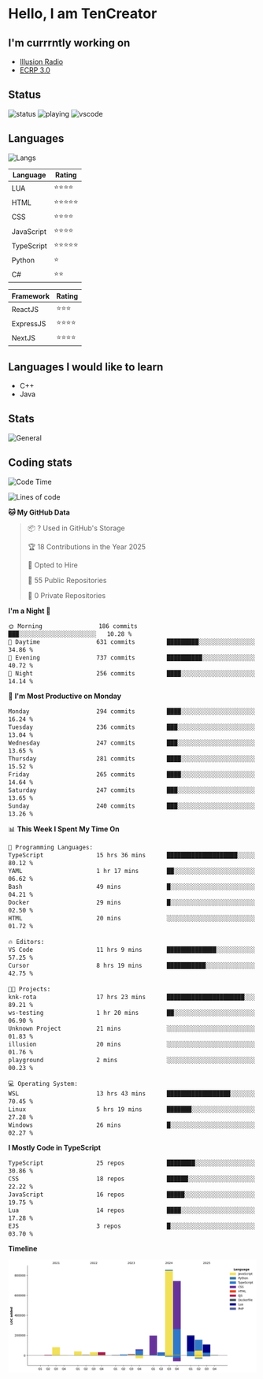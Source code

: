 # Hello, I am TenCreator

## I'm currrntly working on
- [Illusion Radio](https://illusionradio.co.uk/)
- [ECRP 3.0](http://github.com/Emerald-Coast-Roleplay/)

## Status
![status](https://api.statusbadges.me/badge/status/518334475038359555?simple=true&style=for-the-badge)
![playing](https://api.statusbadges.me/badge/playing/518334475038359555?style=for-the-badge)
![vscode](https://api.statusbadges.me/badge/vscode/518334475038359555?style=for-the-badge)

## Languages
![Langs](https://github-readme-stats.vercel.app/api/top-langs/?username=tencreator&layout=compact&theme=radical)


|Language|Rating|
|--------|------|
|LUA|⭐️⭐️⭐️⭐️|
|HTML|⭐️⭐️⭐️⭐️⭐️|
|CSS|⭐️⭐️⭐️⭐️|
|JavaScript|⭐️⭐️⭐️⭐️|
|TypeScript|⭐️⭐️⭐️⭐️⭐️|
|Python|⭐️|
|C#|⭐️⭐️ |

|Framework|Rating|
|--------|------|
|ReactJS|⭐️⭐️⭐|
|ExpressJS|⭐️⭐️⭐️⭐️|
|NextJS|⭐️⭐️⭐⭐️|

## Languages I would like to learn
- C++
- Java

## Stats
![General](https://github-readme-stats.vercel.app/api?username=tencreator&show_icons=true&theme=radical)

## Coding stats

<!--START_SECTION:waka-->
![Code Time](http://img.shields.io/badge/Code%20Time-386%20hrs%2021%20mins-blue)

![Lines of code](https://img.shields.io/badge/From%20Hello%20World%20I%27ve%20Written-1.9%20million%20lines%20of%20code-blue)

**🐱 My GitHub Data** 

> 📦 ? Used in GitHub's Storage 
 > 
> 🏆 18 Contributions in the Year 2025
 > 
> 💼 Opted to Hire
 > 
> 📜 55 Public Repositories 
 > 
> 🔑 0 Private Repositories 
 > 
**I'm a Night 🦉** 

```text
🌞 Morning                186 commits         ███░░░░░░░░░░░░░░░░░░░░░░   10.28 % 
🌆 Daytime                631 commits         █████████░░░░░░░░░░░░░░░░   34.86 % 
🌃 Evening                737 commits         ██████████░░░░░░░░░░░░░░░   40.72 % 
🌙 Night                  256 commits         ████░░░░░░░░░░░░░░░░░░░░░   14.14 % 
```
📅 **I'm Most Productive on Monday** 

```text
Monday                   294 commits         ████░░░░░░░░░░░░░░░░░░░░░   16.24 % 
Tuesday                  236 commits         ███░░░░░░░░░░░░░░░░░░░░░░   13.04 % 
Wednesday                247 commits         ███░░░░░░░░░░░░░░░░░░░░░░   13.65 % 
Thursday                 281 commits         ████░░░░░░░░░░░░░░░░░░░░░   15.52 % 
Friday                   265 commits         ████░░░░░░░░░░░░░░░░░░░░░   14.64 % 
Saturday                 247 commits         ███░░░░░░░░░░░░░░░░░░░░░░   13.65 % 
Sunday                   240 commits         ███░░░░░░░░░░░░░░░░░░░░░░   13.26 % 
```


📊 **This Week I Spent My Time On** 

```text
💬 Programming Languages: 
TypeScript               15 hrs 36 mins      ████████████████████░░░░░   80.12 % 
YAML                     1 hr 17 mins        ██░░░░░░░░░░░░░░░░░░░░░░░   06.62 % 
Bash                     49 mins             █░░░░░░░░░░░░░░░░░░░░░░░░   04.21 % 
Docker                   29 mins             █░░░░░░░░░░░░░░░░░░░░░░░░   02.50 % 
HTML                     20 mins             ░░░░░░░░░░░░░░░░░░░░░░░░░   01.72 % 

🔥 Editors: 
VS Code                  11 hrs 9 mins       ██████████████░░░░░░░░░░░   57.25 % 
Cursor                   8 hrs 19 mins       ███████████░░░░░░░░░░░░░░   42.75 % 

🐱‍💻 Projects: 
knk-rota                 17 hrs 23 mins      ██████████████████████░░░   89.21 % 
ws-testing               1 hr 20 mins        ██░░░░░░░░░░░░░░░░░░░░░░░   06.90 % 
Unknown Project          21 mins             ░░░░░░░░░░░░░░░░░░░░░░░░░   01.83 % 
illusion                 20 mins             ░░░░░░░░░░░░░░░░░░░░░░░░░   01.76 % 
playground               2 mins              ░░░░░░░░░░░░░░░░░░░░░░░░░   00.23 % 

💻 Operating System: 
WSL                      13 hrs 43 mins      ██████████████████░░░░░░░   70.45 % 
Linux                    5 hrs 19 mins       ███████░░░░░░░░░░░░░░░░░░   27.28 % 
Windows                  26 mins             █░░░░░░░░░░░░░░░░░░░░░░░░   02.27 % 
```

**I Mostly Code in TypeScript** 

```text
TypeScript               25 repos            ████████░░░░░░░░░░░░░░░░░   30.86 % 
CSS                      18 repos            ██████░░░░░░░░░░░░░░░░░░░   22.22 % 
JavaScript               16 repos            █████░░░░░░░░░░░░░░░░░░░░   19.75 % 
Lua                      14 repos            ████░░░░░░░░░░░░░░░░░░░░░   17.28 % 
EJS                      3 repos             █░░░░░░░░░░░░░░░░░░░░░░░░   03.70 % 
```



**Timeline**

![Lines of Code chart](https://raw.githubusercontent.com/tencreator/tencreator/main/assets/bar_graph.png)


<!--END_SECTION:waka-->
